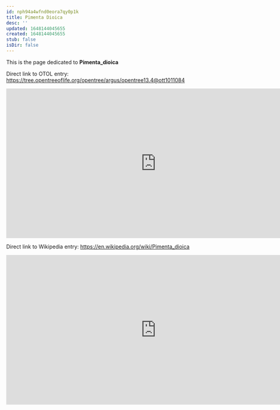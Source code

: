 ```yaml
---
id: nph94a4wfnd0eora7qy0p1k
title: Pimenta Dioica
desc: ''
updated: 1648144045655
created: 1648144045655
stub: false
isDir: false
---
```

This is the page dedicated to **Pimenta_dioica**


Direct link to OTOL entry: https://tree.opentreeoflife.org/opentree/argus/opentree13.4@ott1011084



<html>
    <body>
    <iframe src="https://tree.opentreeoflife.org/opentree/argus/opentree13.4@ott1011084"
    width="800" height="400" frameborder="0" allowfullscreen> </iframe>
    </body>
</html>
    


Direct link to Wikipedia entry: https://en.wikipedia.org/wiki/Pimenta_dioica



<html>
    <body>
    <iframe src="https://en.wikipedia.org/wiki/Pimenta_dioica"
    width="800" height="400" frameborder="0" allowfullscreen> </iframe>
    </body>
</html>
    
